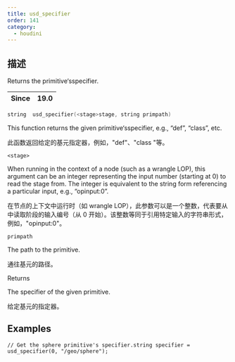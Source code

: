 ```yaml
---
title: usd_specifier
order: 141
category:
  - houdini
---
```

    
## 描述

Returns the primitive‘sspecifier.

| Since | 19.0 |
| ----- | ---- |

```c
string  usd_specifier(<stage>stage, string primpath)
```

This function returns the given primitive‘sspecifier, e.g., “def”, “class”,
etc.

此函数返回给定的基元指定器，例如，"def"、"class "等。

`<stage>`

When running in the context of a node (such as a wrangle LOP), this argument
can be an integer representing the input number (starting at 0) to read the
stage from. The integer is equivalent to the string form referencing a
particular input, e.g., “opinput:0”.

在节点的上下文中运行时（如 wrangle LOP），此参数可以是一个整数，代表要从中读取阶段的输入编号（从 0
开始）。该整数等同于引用特定输入的字符串形式，例如，"opinput:0"。

`primpath`

The path to the primitive.

通往基元的路径。

Returns

The specifier of the given primitive.

给定基元的指定器。

## Examples

    // Get the sphere primitive's specifier.string specifier = usd_specifier(0, "/geo/sphere");
